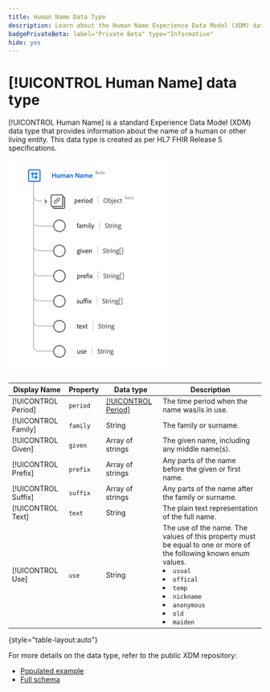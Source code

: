 ```yaml
---
title: Human Name Data Type
description: Learn about the Human Name Experience Data Model (XDM) data type.
badgePrivateBeta: label="Private Beta" type="Informative"
hide: yes
---
```

# [!UICONTROL Human Name] data type

[!UICONTROL Human Name] is a standard Experience Data Model (XDM) data type that provides information about the name of a human or other living entity. This data type is created as per HL7 FHIR Release 5 specifications.

![Human Name data type structure](../../images/data-types/healthcare/human-name.png)

| Display Name | Property | Data type | Description |
| --- | --- | --- | --- |
| [!UICONTROL Period] | `period` | [[!UICONTROL Period]](../healthcare/period.md) | The time period when the name was/is in use. |
| [!UICONTROL Family] | `family` | String | The family or surname. |
| [!UICONTROL Given] | `given` | Array of strings | The given name, including any middle name(s). |
| [!UICONTROL Prefix] | `prefix` | Array of strings | Any parts of the name before the given or first name. |
| [!UICONTROL Suffix] | `suffix` | Array of strings | Any parts of the name after the family or surname. |
| [!UICONTROL Text] | `text` | String | The plain text representation of the full name. |
| [!UICONTROL Use] | `use` | String | The use of the name. The values of this property must be equal to one or more of the following known enum values. <li> `usual` </li> <li> `offical` </li> <li> `temp` </li> <li> `nickname` </li> <li> `anonymous` </li> <li> `old` </li> <li> `maiden` </li>|

{style="table-layout:auto"}

For more details on the data type, refer to the public XDM repository:

* [Populated example](https://github.com/adobe/xdm/blob/master/extensions/industry/healthcare/fhir/datatypes/humanname.example.1.json)
* [Full schema](https://github.com/adobe/xdm/blob/master/extensions/industry/healthcare/fhir/datatypes/humanname.schema.json)
